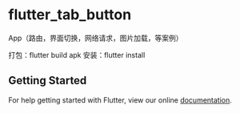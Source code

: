 # flutter_tab_button

App（路由，界面切换，网络请求，图片加载，等案例）

打包：flutter build apk
安装：flutter install
## Getting Started

For help getting started with Flutter, view our online
[documentation](https://flutter.io/).
